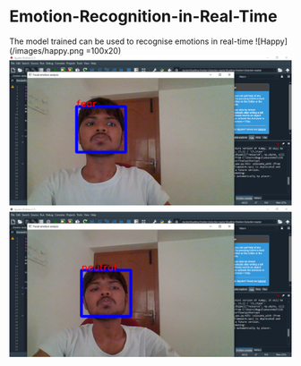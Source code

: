 # Emotion-Recognition-in-Real-Time

The model trained can be used to recognise emotions in real-time
![Happy](/images/happy.png =100x20)
![Fear](/images/fear.png)
![Neutral](/images/neutral.png)
